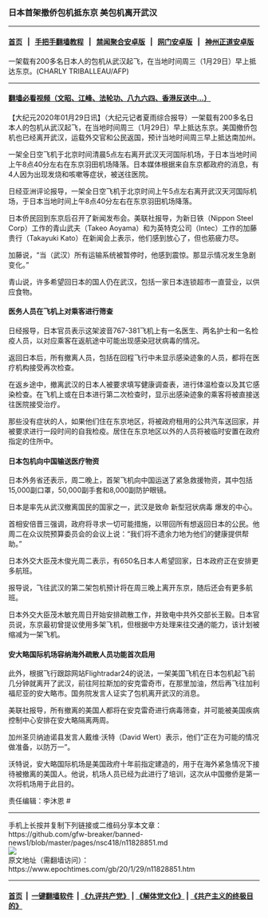 ### 日本首架撤侨包机抵东京 美包机离开武汉
------------------------

#### [首页](https://github.com/gfw-breaker/banned-news1/blob/master/README.md) &nbsp;&nbsp;|&nbsp;&nbsp; [手把手翻墙教程](https://github.com/gfw-breaker/guides/wiki) &nbsp;&nbsp;|&nbsp;&nbsp; [禁闻聚合安卓版](https://github.com/gfw-breaker/bn-android) &nbsp;&nbsp;|&nbsp;&nbsp; [网门安卓版](https://github.com/oGate2/oGate) &nbsp;&nbsp;|&nbsp;&nbsp; [神州正道安卓版](https://github.com/SzzdOgate/update) 



<div><img alt="" class="aligncenter wp-post-image" src="https://i.epochtimes.com/assets/uploads/2020/01/000_1OH7S1-600x400.jpg"/>
<div class="red16 caption">
 一架载有200多名日本人的包机从武汉起飞，在当地时间周三（1月29日）早上抵达东京。(CHARLY TRIBALLEAU/AFP)
</div>
</div><hr/>

#### [翻墙必看视频（文昭、江峰、法轮功、八九六四、香港反送中...）](http://167.172.214.107/home.html)

<div><p>
 【大纪元2020年01月29日讯】（大纪元记者夏雨综合报导）一架载有200多名日本人的包机从武汉起飞，在当地时间周三（1月29日）早上抵达东京。美国撤侨包机也已经离开武汉，运载外交官和公民返国，预计当地时间周三早上抵达南加州。
</p>
<p>
 一架全日空飞机于北京时间清晨5点左右离开武汉天河国际机场，于日本当地时间上午8点40分左右在东京羽田机场降落。日本媒体根据来自东京都政府的消息，有4人因为出现发烧和咳嗽等症状，被送往医院。
</p>
<p>
 日经亚洲评论报导，一架全日空飞机于北京时间上午5点左右离开武汉天河国际机场，于日本当地时间上午8点40分左右在东京羽田机场降落。
</p>
<p>
 日本侨民回到东京后召开了新闻发布会。美联社报导，为新日铁（Nippon Steel Corp）工作的青山武夫（Takeo Aoyama）和为英特克公司（Intec）工作的加藤贵行（Takayuki Kato）在新闻会上表示，他们感到放心了，但也筋疲力尽。
</p>
<p>
 加藤说，“当（武汉）所有运输系统被暂停时，他感到震惊。那显示情况发生急剧变化。”
</p>
<p>
 青山说，许多希望回日本的国人仍在武汉，包括一家日本连锁超市一直营业，以供应食物。
</p>
<h4>
 医务人员在飞机上对乘客进行筛查
</h4>
<p>
 日经报导，日本官员表示这架波音767-381飞机上有一名医生、两名护士和一名检疫人员，以对应乘客在返航途中可能出现感染冠状病毒的情况。
</p>
<p>
 返回日本后，所有撤离人员，包括在回程飞行中未显示感染迹象的人员，都将在医疗机构接受再次检查。
</p>
<p>
 在返乡途中，撤离武汉的日本人被要求填写健康调查表，进行体温检查以及其它感染检查。在飞机上或在日本进行第二次检查时，显示出感染迹象的乘客将被直接送往医院接受治疗。
</p>
<p>
 那些没有症状的人，如果他们住在东京地区，将被政府租用的公共汽车送回家，并被要求进行一段时间的自我检疫。居住在东京地区以外的人员将被临时安置在政府指定的住所中。
</p>
<h4>
 日本包机向中国输送医疗物资
</h4>
<p>
 日本外务省还表示，周二晚上，首架飞机向中国运送了紧急救援物资，其中包括15,000副口罩，50,000副手套和8,000副防护眼镜。
</p>
<p>
 日本是率先从武汉撤离国民的国家之一，武汉是致命
 <ok href="https://www.epochtimes.com/gb/tag/%E6%96%B0%E5%9E%8B%E5%86%A0%E7%8A%B6%E7%97%85%E6%AF%92.html">
  新型冠状病毒
 </ok>
 爆发的中心。
</p>
<p>
 首相安倍晋三强调，政府将寻求一切可能措施，以带回所有想返回日本的公民。他周二在众议院预算委员会的会议上说：“我们将不遗余力地为他们的健康提供帮助。”
</p>
<p>
 日本外交大臣茂木俊光周二表示，有650名日本人希望回家，日本政府正在安排更多航班。
</p>
<p>
 报导说，飞往武汉的第二架包机预计将在周三晚上离开东京，随后还会有更多航班。
</p>
<p>
 日本外交大臣茂木敏充周日开始安排疏散工作，并致电中共外交部长王毅。日本官员说，东京最初曾提议使用多架飞机，但根据中方处理来往交通的能力，该计划被缩减为一架飞机。
</p>
<h4>
 安大略国际机场容纳海外疏散人员功能首次启用
</h4>
<p>
 此外，根据飞行跟踪网站Flightradar24的说法，一架美国飞机在日本包机起飞前几分钟就离开了武汉，前往阿拉斯加的安克雷奇市，在那里加油，然后再飞往加利福尼亚的安大略市。国务院发言人证实了包机离开武汉的消息。
</p>
<p>
 美联社报导，所有撤离的美国人都将在安克雷奇进行病毒筛查，并可能被美国疾病控制中心安排在安大略隔离两周。
</p>
<p>
 加州圣贝纳迪诺县发言人戴维·沃特（David Wert）表示，他们“正在为可能的情况做准备，以防万一”。
</p>
<p>
 沃特说，安大略国际机场是美国政府十年前指定建造的，用于在海外紧急情况下接待被撤离的美国人。他说，机场人员已经为此进行了培训，这次从中国撤侨是第一次将机场用于此目的。
</p>
<p>
 责任编辑：李沐恩 #
</p>
</div>
<hr/>
手机上长按并复制下列链接或二维码分享本文章：<br/>
https://github.com/gfw-breaker/banned-news1/blob/master/pages/nsc418/n11828851.md <br/>
<a href='https://github.com/gfw-breaker/banned-news1/blob/master/pages/nsc418/n11828851.md'><img src='https://github.com/gfw-breaker/banned-news1/blob/master/pages/nsc418/n11828851.md.png'/></a> <br/>
原文地址（需翻墙访问）：https://www.epochtimes.com/gb/20/1/29/n11828851.htm


------------------------
#### [首页](https://github.com/gfw-breaker/banned-news1/blob/master/README.md) &nbsp;|&nbsp; [一键翻墙软件](https://github.com/gfw-breaker/nogfw/blob/master/README.md) &nbsp;| [《九评共产党》](https://github.com/gfw-breaker/9ping.md/blob/master/README.md#九评之一评共产党是什么) | [《解体党文化》](https://github.com/gfw-breaker/jtdwh.md/blob/master/README.md) | [《共产主义的终极目的》](https://github.com/gfw-breaker/gczydzjmd.md/blob/master/README.md)


<img src='http://gfw-breaker.win/banned-news/pages/nsc418/n11828851.md' width='0px' height='0px'/>
